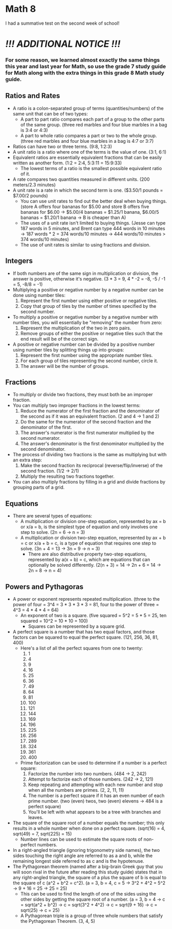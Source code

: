 # Math 8

I had a summative test on the second week of school!

# ***!!! ADDITIONAL NOTICE !!!***

### For some reason, we learned almost exactly the same things this year and last year for Math, so use the grade 7 study guide for Math along with the extra things in this grade 8 Math study guide.

## Ratios and Rates

+ A ratio is a colon-separated group of terms (quantities/numbers) of the same unit that can be of two types:
    + A part to part ratio compares each part of a group to the other parts of the same group. (three red marbles and four blue marbles in a bag is 3:4 or 4:3)
    + A part to whole ratio compares a part or two to the whole group. (three red marbles and four blue marbles in a bag is 4:7 or 3:7)
+ Ratios can have two or three terms. (9:8, 1:2:3)
+ A unit ratio is a ratio where one of the terms is the value of one. (3:1, 6:1)
+ Equivalent ratios are essentially equivalent fractions that can be easily written as another form. (1:2 = 2:4, 5:3:11 = 15:9:33)
    + The lowest terms of a ratio is the smallest possible equivalent ratio of it.
+ A rate compares two quantities measured in different units. (200 meters/2.3 minutes)
+ A unit rate is a rate in which the second term is one. ($3.50/1 pounds = $7.00/2 pounds)
    + You can use unit rates to find out the better deal when buying things. (store A offers four bananas for $5.00 and store B offers five bananas for $6.00 -> $5.00/4 bananas = $1.25/1 banana, $6.00/5 bananas = $1.20/1 banana -> B is cheaper than A)
    + The uses of a unit rate isn't limited to buying things. (Jesse can type 187 words in 5 minutes, and Brent can type 444 words in 10 minutes -> 187 words * 2 = 374 words/10 minutes -> 444 words/10 minutes > 374 words/10 minutes)
    + The use of unit rates is similar to using fractions and division.

## Integers

+ If both numbers are of the same sign in multiplication or division, the answer is positive, otherwise it's negative. (3 * 3 = 9, 4 * -2 = -8, -5 / -1 = 5, -8/8 = -1)
+ Multiplying a positive or negative number by a negative number can be done using number tiles:
    1. Represent the first number using either positive or negative tiles.
    2. Copy that group of tiles by the number of times specified by the second number.
+ To multiply a positive or negative number by a negative number with number tiles, you will essentially be "removing" the number from zero:
    1. Represent the multiplication of the two in zero pairs.
    2. Remove groups of either the positive or negative tiles such that the end result will be of the correct sign.
+ A positive or negative number can be divided by a positive number using number tiles by splitting things up into groups:
    1. Represent the first number using the appropriate number tiles.
    2. For each group of tiles representing the second number, circle it.
    3. The answer will be the number of groups.

## Fractions

+ To multiply or divide two fractions, they must both be an improper fraction.
+ You can multiply two improper fractions in the lowest terms:
    1. Reduce the numerator of the first fraction and the denominator of the second as if it was an equivalent fraction. (2 and 4 -> 1 and 2)
    2. Do the same for the numerator of the second fraction and the denominator of the first.
    3. The answer's numerator is the first numerator multiplied by the second numerator.
    4. The answer's denominator is the first denominator multiplied by the second denominator.
+ The process of dividing two fractions is the same as multiplying but with an extra step:
    1. Make the second fraction its reciprocal (reverse/flip/inverse) of the second fraction. (1/2 -> 2/1)
    2. Multiply the resulting two fractions together.
+ You can also multiply fractions by filling in a grid and divide fractions by grouping parts of a grid.

## Equations

+ There are several types of equations:
    + A multiplication or division one-step equation, represented by ax = b or x/a = b, is the simplest type of equation and only involves one step to solve. (2n = 6 -> n = 3)
    + A multiplication or division two-step equation, represented by ax + b = c or x/a + b = c, is a type of equation that requires one step to solve. (3n + 4 = 13 -> 3n = 9 -> n = 3)
        + There are also distributive property two-step equations, represented by a(x + b) = c, which are equations that can optionally be solved differently. (2(n + 3) = 14 -> 2n + 6 = 14 -> 2n = 8 -> n = 4)

## Powers and Pythagoras

+ A power or exponent represents repeated multiplication. (three to the power of four = 3^4 = 3 * 3 * 3 * 3 = 81, four to the power of three = 4^3 = 4 * 4 * 4 = 64)
    + An exponent of two is a square. (five squared = 5^2 = 5 * 5 = 25, ten squared = 10^2 = 10 * 10 = 100)
        + Squares can be represented by a square grid.
+ A perfect square is a number that has two equal factors, and those factors can be squared to equal the perfect square. (121, 256, 36, 81, 400)
    + Here's a list of all the perfect squares from one to twenty:
        1. 1
        2. 4
        3. 9
        4. 16
        5. 25
        6. 36
        7. 49
        8. 64
        9. 81
        10. 100
        11. 121
        12. 144
        13. 169
        14. 196
        15. 225
        16. 256
        17. 289
        18. 324
        19. 361
        20. 400
    + Prime factorization can be used to determine if a number is a perfect square:
        1. Factorize the number into two numbers. (484 -> 2, 242)
        2. Attempt to factorize each of those numbers. (242 -> 2, 121)
        3. Keep repeating and attempting with each new number and stop when all the numbers are primes. (2, 2, 11, 11)
        4. The number is a perfect square if it has an even number of each prime number. (two (even) twos, two (even) elevens -> 484 is a perfect square)
        5. You'll be left with what appears to be a tree with branches and leaves.
+ The square of the square root of a number equals the number; this only results in a whole number when done on a perfect square. (sqrt(16) = 4, sqrt(49) = 7, sqrt(225) = 15)
    + Number lines can be used to estimate the square roots of non-perfect numbers.
+ In a right-angled triangle (ignoring trigonometry side names), the two sides touching the right angle are referred to as a and b, while the remaining longest side referred to as c and is the hypotenuse.
+ The Pythagorean theorem (named after a big-brain Greek guy that you will soon rival in the future after reading this study guide) states that in any right-angled triangle, the square of a plus the square of b is equal to the square of c (a^2 + b^2 = c^2). (a = 3, b = 4, c = 5 -> 3^2 + 4^2 = 5^2 -> 9 + 16 = 25 -> 25 = 25)
    + This can be used to find the length of one of the sides using the other sides by getting the square root of a number. (a = 3, b = 4 -> c = sqrt(a^2 + b^2) -> c = sqrt(3^2 + 4^2) -> c = sqrt(9 + 16) -> c = sqrt(25) -> c = 25)
    + A Pythagorean triple is a group of three whole numbers that satisfy the Pythagorean Theorem. (3, 4, 5)
